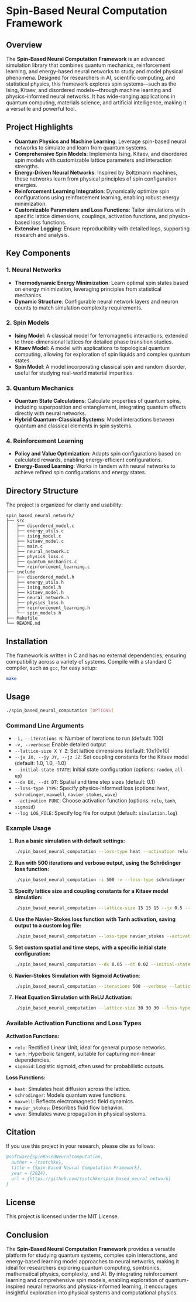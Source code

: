 # Spin-Based Neural Computation Framework

## Overview
The **Spin-Based Neural Computation Framework** is an advanced simulation library that combines quantum mechanics, reinforcement learning, and energy-based neural networks to study and model physical phenomena. Designed for researchers in AI, scientific computing, and statistical physics, this framework explores spin systems—such as the Ising, Kitaev, and disordered models—through machine learning and physics-informed neural networks. It has wide-ranging applications in quantum computing, materials science, and artificial intelligence, making it a versatile and powerful tool.

## Project Highlights
- **Quantum Physics and Machine Learning**: Leverage spin-based neural networks to simulate and learn from quantum systems.
- **Comprehensive Spin Models**: Implements Ising, Kitaev, and disordered spin models with customizable lattice parameters and interaction strengths.
- **Energy-Driven Neural Networks**: Inspired by Boltzmann machines, these networks learn from physical principles of spin configuration energies.
- **Reinforcement Learning Integration**: Dynamically optimize spin configurations using reinforcement learning, enabling robust energy minimization.
- **Customizable Parameters and Loss Functions**: Tailor simulations with specific lattice dimensions, couplings, activation functions, and physics-based loss functions.
- **Extensive Logging**: Ensure reproducibility with detailed logs, supporting research and analysis.

## Key Components

### 1. Neural Networks
- **Thermodynamic Energy Minimization**: Learn optimal spin states based on energy minimization, leveraging principles from statistical mechanics.
- **Dynamic Structure**: Configurable neural network layers and neuron counts to match simulation complexity requirements.

### 2. Spin Models
- **Ising Model**: A classical model for ferromagnetic interactions, extended to three-dimensional lattices for detailed phase transition studies.
- **Kitaev Model**: A model with applications to topological quantum computing, allowing for exploration of spin liquids and complex quantum states.
- **Spin Model**: A model incorporating classical spin and random disorder, useful for studying real-world material impurities.

### 3. Quantum Mechanics
- **Quantum State Calculations**: Calculate properties of quantum spins, including superposition and entanglement, integrating quantum effects directly with neural networks.
- **Hybrid Quantum-Classical Systems**: Model interactions between quantum and classical elements in spin systems.

### 4. Reinforcement Learning
- **Policy and Value Optimization**: Adapts spin configurations based on calculated rewards, enabling energy-efficient configurations.
- **Energy-Based Learning**: Works in tandem with neural networks to achieve refined spin configurations and energy states.

## Directory Structure
The project is organized for clarity and usability:

```
spin_based_neural_network/
├── src
│   ├── disordered_model.c
│   ├── energy_utils.c
│   ├── ising_model.c
│   ├── kitaev_model.c
│   ├── main.c
│   ├── neural_network.c
│   ├── physics_loss.c
│   ├── quantum_mechanics.c
│   └── reinforcement_learning.c
├── include
│   ├── disordered_model.h
│   ├── energy_utils.h
│   ├── ising_model.h
│   ├── kitaev_model.h
│   ├── neural_network.h
│   ├── physics_loss.h
│   ├── reinforcement_learning.h
│   └── spin_models.h
├── Makefile
└── README.md
```

## Installation
The framework is written in C and has no external dependencies, ensuring compatibility across a variety of systems. Compile with a standard C compiler, such as `gcc`, for easy setup:

```bash
make
```

## Usage
```bash
./spin_based_neural_computation [OPTIONS]
```

### Command Line Arguments
- `-i, --iterations N`: Number of iterations to run (default: 100)
- `-v, --verbose`: Enable detailed output
- `--lattice-size X Y Z`: Set lattice dimensions (default: 10x10x10)
- `--jx JX, --jy JY, --jz JZ`: Set coupling constants for the Kitaev model (default: 1.0, 1.0, -1.0)
- `--initial-state STATE`: Initial state configuration (options: `random`, `all-up`)
- `--dx DX, --dt DT`: Spatial and time step sizes (default: 0.1)
- `--loss-type TYPE`: Specify physics-informed loss (options: `heat`, `schrodinger`, `maxwell`, `navier_stokes`, `wave`)
- `--activation FUNC`: Choose activation function (options: `relu`, `tanh`, `sigmoid`)
- `--log LOG_FILE`: Specify log file for output (default: `simulation.log`)

### Example Usage
1. **Run a basic simulation with default settings:**

    ```bash
    ./spin_based_neural_computation --loss-type heat --activation relu
    ```

2. **Run with 500 iterations and verbose output, using the Schrödinger loss function:**

    ```bash
    ./spin_based_neural_computation -i 500 -v --loss-type schrodinger  --activation sigmoid
    ```

3. **Specify lattice size and coupling constants for a Kitaev model simulation:**

    ```bash
    ./spin_based_neural_computation --lattice-size 15 15 15 --jx 0.5 --jy 1.0 --jz -0.8
    ```

4. **Use the Navier-Stokes loss function with Tanh activation, saving output to a custom log file:**

    ```bash
    ./spin_based_neural_computation --loss-type navier_stokes --activation tanh --log custom_output.log
    ```

5. **Set custom spatial and time steps, with a specific initial state configuration:**

    ```bash
    ./spin_based_neural_computation --dx 0.05 --dt 0.02 --initial-state all-up --activation relu
    ```

6. **Navier-Stokes Simulation with Sigmoid Activation**:
    ```bash
    ./spin_based_neural_computation --iterations 500 --verbose --lattice-size 15 15 15 --jx 1.5 --jy 0.8 --jz -0.5 --initial-state random --dx 0.05 --dt 0.02 --loss-type navier_stokes --log navier_stokes.log --activation sigmoid
    ```

7. **Heat Equation Simulation with ReLU Activation**:
    ```bash
    ./spin_based_neural_computation --lattice-size 30 30 30 --loss-type heat --activation relu --initial-state all-down
    ```

### Available Activation Functions and Loss Types
**Activation Functions:**
- `relu`: Rectified Linear Unit, ideal for general purpose networks.
- `tanh`: Hyperbolic tangent, suitable for capturing non-linear dependencies.
- `sigmoid`: Logistic sigmoid, often used for probabilistic outputs.

**Loss Functions:**
- `heat`: Simulates heat diffusion across the lattice.
- `schrodinger`: Models quantum wave functions.
- `maxwell`: Reflects electromagnetic field dynamics.
- `navier_stokes`: Describes fluid flow behavior.
- `wave`: Simulates wave propagation in physical systems.

## Citation
If you use this project in your research, please cite as follows:

```bibtex
@software{SpinBasedNeuralComputation,
  author = {tsotchke},
  title = {Spin-Based Neural Computation Framework},
  year = {2024},
  url = {https://github.com/tsotchke/spin_based_neural_network}
}
```

## License
This project is licensed under the MIT License.

## Conclusion
The **Spin-Based Neural Computation Framework** provides a versatile platform for studying quantum systems, complex spin interactions, and energy-based learning model approaches to neural networks, making it ideal for researchers exploring quantum computing, spintronics, mathematical physics, complexity, and AI. By integrating reinforcement learning and comprehensive spin models, enabling exploration of quantum-inspired neural networks and physics-informed learning, it encourages insightful exploration into physical systems and computational physics.